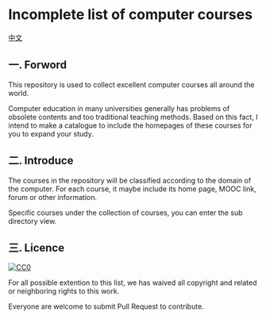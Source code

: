 # Incomplete list of computer courses
[中文](README.cn.md)
## 一. Forword
This repository is used to collect excellent computer courses all around the world.

Computer education in many universities generally has problems of obsolete contents and too traditional teaching methods. Based on this fact, I intend to make a catalogue to include the homepages of these courses for you to expand your study.

## 二. Introduce
The courses in the repository will be classified according to the domain of the computer. For each course, it maybe include its home page, MOOC link, forum or other information.

Specific courses under the collection of courses, you can enter the sub directory view.
## 三. Licence
[![CC0](http://mirrors.creativecommons.org/presskit/buttons/88x31/svg/cc-zero.svg)](https://creativecommons.org/publicdomain/zero/1.0/)

For all possible extention to this list, we has waived all copyright and related or neighboring rights to this work.

Everyone are welcome to submit Pull Request to contribute.